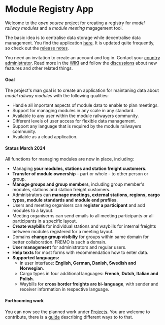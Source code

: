 # Module Registry App
Welcome to the *open source* project for creating a registry for *model railway modules*
and a *module meeting* magagement tool.

The basic idea is to centralise data storage while decentralise data management. 
You find the application [here](https://moduleregistry.azurewebsites.net/). 
It is updated quite frequently, so check out the [release notes](https://github.com/tellurianinteractive/Tellurian.Trains.ModulesRegistryApp/blob/master/RELEASENOTES.md).

You need an invitation to create an account and log in. Contact your [country administrator](https://moduleregistry.azurewebsites.net/contacts). 
Read more in the [WIKI](https://github.com/tellurianinteractive/Tellurian.Trains.ModulesRegistryApp/wiki) and
follow the [discussions](https://github.com/tellurianinteractive/Tellurian.Trains.ModulesRegistryApp/discussions) about new features and other related things.

#### Goal
The project's man goal is to create an application 
for maintaning data about *model railway modules* with the following qualities:
- Handle all important aspects of module data to enable to plan meetings.
- Support for managing modules in any scale in any standard.
- Available to any user within the module railwayers community.
- Different levels of user access for flexible data management.
- Support any language that is required by the module railwayers community.
- Available as a cloud application.

#### Status March 2024
All functions for managing modules are now in place, including:
* Managing **your modules, stations and station freight customers**.
* **Transfer of module ownership** - part or whole - to other person or group.
* **Manage groups and group members**, including group member's modules, stations and station freight customers.
* Administrators can **manage meetings, external stations, regions, cargo types, module standards and module end profiles**.
* Users and meeting organisers can **register a participant** and add modules to a layout.
* Meeting organiserns can send emails to all meeting participants or all participants in a specific layout.
* **Create waybills** for individual stations and waybills for internal freights between modules registered for a meeting layout. 
* Domains **change group visibiliy** for groups within same domain for better collaboration. FREMO is such a domain.
* **User management** for administrators and regular users.
* **Help texts** for most forms with recommendation how to enter data.
* **Supported languages:**
  * in user interface: **English, German, Danish, Swedish and Norwegian**.
  * Cargo types in four additional languages: **French, Dutch, Italian and Polish**.
  * Waybills for **cross border freights are bi-language**, with sender and receiver information in respective language.

#### Forthcoming work
You can now see the planned work under [Projects](https://github.com/orgs/tellurianinteractive/projects/2/views/1). 
You are welcome to contribute, there is a [guide](https://github.com/tellurianinteractive/Tellurian.Trains.ModulesRegistryApp/blob/master/CONTRIBUTING.md) describing different ways to to that.
